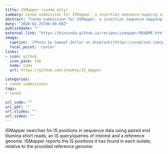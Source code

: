 ```yaml
---
title: ISMapper (conda only)
summary: Conda submission for ISMapper, a insertion sequence mapping software.
abstract: "Conda submission for ISMapper, a insertion sequence mapping software."
date: "2020-02-25T00:00:00Z"
publishdate: ""
external_link: "https://bioconda.github.io/recipes/ismapper/README.html"
image:
  caption: '[Photo by Samuel Zeller on Unsplash](https://unsplash.com/photos/FvNp_SY4kF0)'
  focal_point: 'center'
links:
- icon: github
  icon_pack: fab
  name: code
  url: https://github.com/jhawkey/IS_mapper

categories:
- conda submissions
tags:
- conda

url_code: ""
url_pdf: ""
url_slides: ""
url_video: ""
---
```


ISMapper searches for IS positions in sequence data using paired end Illumina short reads, an IS 
query/queries of interest and a reference genome. ISMapper reports the IS positions it has found 
in each isolate, relative to the provided reference genome.

